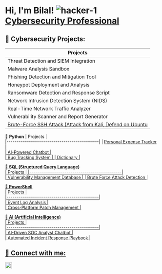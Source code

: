 <h1>Hi, I'm Bilal! <img src="https://i.ibb.co/3Y5RTFtk/hacker-1.png" alt="hacker-1" border="0"></a> <br/><a href="https://github.com/BilalDumu/">Cybersecurity Professional </a></h1>


<h2>👾 Cybersecurity Projects: </h2>  

| Projects                                      |  
|-----------------------------------------------|    
| Threat Detection and SIEM Integration        |  
| Malware Analysis Sandbox                     |  
| Phishing Detection and Mitigation Tool       |  
| Honeypot Deployment and Analysis             |  
| Ransomware Detection and Response Script     |  
| Network Intrusion Detection System (NIDS)    |  
| Real-Time Network Traffic Analyzer           |   
| Vulnerability Scanner and Report Generator   |  
| <a href="https://github.com/BilalDumu/Brute-Force-SSH-Attack-Attack-from-Kali-Defend-on-Ubuntu/blob/main/README.md">Brute-Force SSH Attack (Attack from Kali, Defend on Ubuntu |  

🖤 <b>Python</b>
| Projects                                      |   
|-----------------------------------------------|
| <a href="https://github.com/BilalDumu/Personal_Expenses_Tracker/blob/main/README.md">Personal Expense Tracker                |                            
| AI-Powered Chatbot                           |                            
| <a href="https://github.com/BilalDumu/Bug_Tracking_System/blob/main/README.md">Bug Tracking System                    | 
| <a href="https://github.com/BilalDumu/Dictionary">Dictionary |


<b>🖤 SQL (Structured Query Language) </b>  
| Projects                                      | 
|-----------------------------------------------|  
| Vulnerability Management Database           |
| Brute Force Attack Detection                |

<b>🖤 PowerShell</b>  
| Projects                                      |  
|-----------------------------------------------|        
| Event Log Analysis                          |  
| <a Href="https://github.com/BilalDumu/Cross-Platform-Patch-Management/blob/main/README.md">Cross-Platform Patch Management         |  

<b>🖤 AI (Artificial Intelligence) </b>  
| Projects                                      |  
|-----------------------------------------------|  
| AI-Driven SOC Analyst Chatbot               |  
| Automated Incident Response Playbook        |    

<h2> 🤳 Connect with me:</h2>

[<img align="left" alt="bilalmxz3 | Instagram" width="22px" src="https://cdn.jsdelivr.net/npm/simple-icons@v3/icons/instagram.svg" />][instagram]

[instagram]: https://www.instagram.com/bilalmxz3/
